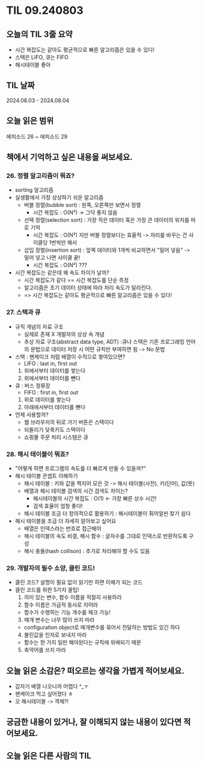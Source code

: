 # TIL 09.240803

## 오늘의 TIL 3줄 요약

- 시간 복잡도는 같아도 평균적으로 빠른 알고리즘은 있을 수 있다!
- 스택은 LIFO, 큐는 FIFO
- 해시테이블 좋아

## TIL 날짜

2024.08.03 - 2024.08.04

## 오늘 읽은 범위

에피소드 26 ~ 에피소드 29

## 책에서 기억하고 싶은 내용을 써보세요.

### 26. 정렬 알고리즘이 뭐죠?

- sorting 알고리즘
- 실생활에서 가장 상상하기 쉬운 알고리즘
  - 버블 정렬(bubble sort) : 왼쪽, 오른쪽만 보면서 정렬
    - 시간 복잡도 : O(N²) -> 그닥 좋지 않음
  - 선택 정렬(selection sort) : 가장 작은 데이터 혹은 가장 큰 데이터의 위치를 따로 기억
    - 시간 복잡도 : O(N²) 지만 버블 정렬보다는 효율적 -> 자리를 바꾸는 건 사이클당 1번씩만 해서
  - 삽입 정렬(insertion sort) : 앞쪽 데이터와 1개씩 비교하면서 "밀어 넣음" -> 밀어 넣고 나면 사이클 끝!
    - 시간 복잡도 : O(N²) ???
- 시간 복잡도는 같은데 왜 속도 차이가 날까?
  - 시간 복잡도가 같다 == 시간 복잡도를 단순 측정
  - 알고리즘은 초기 데이터 상태에 따라 처리 속도가 달라진다.
  - => 시간 복잡도는 같아도 평균적으로 빠른 알고리즘은 있을 수 있다!

### 27. 스택과 큐

- 규칙 개념의 자료 구조
  - 실제로 존재 X 개발자의 상상 속 개념
  - 추상 자료 구조(abstract data type, ADT) :큐나 스택은 기존 프로그래밍 언어의 문법으로 데이터 저장 시 어떤 규칙만 부여하면 됨 -> No 문법
- 스택 : 팬케이크 처럼 배열이 수직으로 쌓여있으면?
  - LIFO : last in, first out
  1. 위에서부터 데이터를 쌓는다
  2. 위에서부터 데이터를 뺀다
- 큐 : 버스 정류장
  - FIFO : first in, first out
  1. 위로 데이터를 쌓는다
  2. 아래에서부터 데이터를 뺸다
- 언제 사용할까?
  - 웹 브라우저의 뒤로 가기 버튼은 스택이다
  - 되돌리기 닺축키도 스택이다
  - 쇼핑몰 주문 처리 시스템은 큐

### 28. 해시 테이블이 뭐죠?

- "어떻게 하면 프로그램의 속도를 더 빠르게 만들 수 있을까?"
- 해시 테이블 콘셉트 이해하기
  - 해시 테이블 : 키와 값을 짝지어 모은 것 -> 해시 테이블(사전), 키(단어), 값(뜻)
  - 배열과 해시 테이블 검색의 시간 검색도 차이는?
    - 해시테이블의 시간 복잡도 : O(1) <- 가장 빠른 상수 시간!
    - 검색 효율이 엄청 좋다!
  - 해시 테이블 조금 더 창의적으로 활용하기 : 해시테이블이 훠어얼씬 찾기 쉽다
- 해시 테이블을 조금 더 자세히 알아보고 싶어요
  - 배열은 인덱스라는 번호로 접근해야
  - 해시 테이블의 속도 비결, 해시 함수 : 글자수를 그대로 인덱스로 반환하도록 구성
  - 해시 충돌(hash collison) : 추가로 처리해야 할 수도 있음

### 29. 개발자의 필수 소양, 클린 코드!

- 클린 코드? 설명이 필요 없이 읽기만 하면 이해가 되는 코드
- 클린 코드를 위한 5가지 꿀팁!
  1. 의미 있는 변수, 함수 이름을 적절히 사용하라
  2. 함수 이름은 가급적 동사로 지어라
  - 함수가 수행하는 기능 개수를 체크 가능!
  3. 매개 변수는 너무 많이 쓰지 마라
  - configuration object로 매개변수를 묶어서 전달하는 방법도 있긴 하다
  4. 불린값을 인자로 보내지 마라
  - 함수는 한 가지 일만 해야된다는 규칙에 위배되기 때문
  5. 축약어를 쓰지 마라

## 오늘 읽은 소감은? 떠오르는 생각을 가볍게 적어보세요.

- 갑자기 배열 나오니까 어렵다 ^\_ㅜ
- 팬케이크 먹고 싶어졌다 ㅎ
- 오 해시테이블 -> 객체?!

## 궁금한 내용이 있거나, 잘 이해되지 않는 내용이 있다면 적어보세요.

## 오늘 읽은 다른 사람의 TIL
